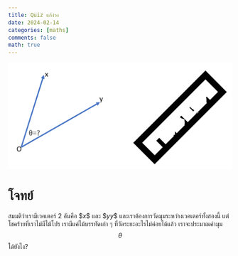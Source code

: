 ```yaml
---
title: Quiz แก้ง่วง
date: 2024-02-14 
categories: [maths]
comments: false
math: true
---
```


![image info](./img/blog_20240214_fig1.png)

# โจทย์
สมมติว่าเรามีเวคเตอร์ 2 อันคือ \$$x$$ และ \$$yy$$ และเราต้องการวัดมุมระหว่างเวคเตอร์ทั้งสองนี้
แต่โชคร้ายที่เราไม่มีไม้โปร เรามีแค่ไม้บรรทัดเก่า ๆ ที่วัดระยะอะไรไม่ค่อยได้แล้ว เราจะประมาณค่ามุม $$\theta$$ ได้ยังไง?


